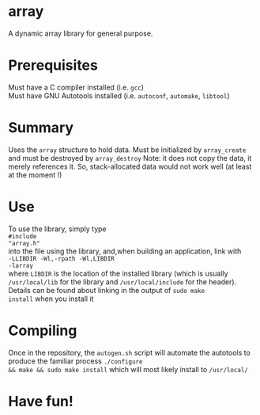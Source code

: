# array
A dynamic array library for general purpose.
# Prerequisites
  Must have a C compiler installed (i.e. <code>gcc</code>)<br>
  Must have GNU Autotools installed (i.e. <code>autoconf</code>, <code>automake</code>, <code>libtool</code>)
# Summary
  Uses the <code>array</code> structure to hold data. 
  Must be initialized by <code>array_create</code>
  and must be destroyed by <code>array_destroy</code>
  Note: it does not copy the data, it merely references it. So, stack-allocated data would not work well (at least at the moment !)
# Use
  To use the library, simply type
  <br><code>#include "array.h"</code><br>
  into the file using the library, and,when building an application, link with <br><code>-LLIBDIR -Wl,-rpath -Wl,LIBDIR -larray</code><br> where <code>LIBDIR</code> is the location of the installed library (which is usually <code>/usr/local/lib</code> for the library and <code>/usr/local/include</code> for the header).<br>
  Details can be found about linking in the output of <code>sudo make install</code> when you install it
# Compiling
  Once in the repository, the <code>autogen.sh</code> script will 
automate the autotools to produce the familiar process <code>./configure 
&& make && sudo make install</code> which will most likely install to 
<code>/usr/local/</code>
# Have fun!
